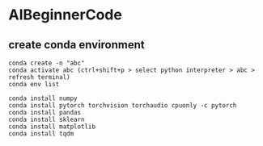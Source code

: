 # AIBeginnerCode

## create conda environment

```
conda create -n "abc"
conda activate abc (ctrl+shift+p > select python interpreter > abc > refresh terminal)
conda env list

conda install numpy
conda install pytorch torchvision torchaudio cpuonly -c pytorch
conda install pandas
conda install sklearn
conda install matplotlib
conda install tqdm

```

